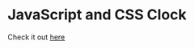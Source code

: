 <h1> JavaScript and CSS Clock </h1>
Check it out <a href = "https://rawgit.com/sstroink/JavaScript-Fun-Stuff/master/02%20-%20JS%20and%20CSS%20Clock/index.html">here</a>
